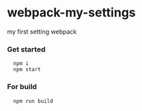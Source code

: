 # webpack-my-settings
my first setting webpack

### Get started

```
  npm i
  npm start
```

### For build

```
  npm run build
```